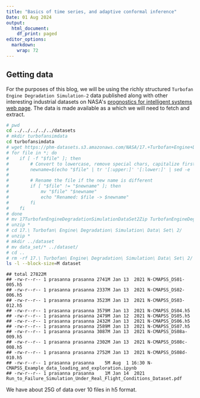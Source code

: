 ```yaml
---
title: "Basics of time series, and adaptive conformal inference"
Date: 01 Aug 2024
output:
  html_document:
    df_print: paged
editor_options: 
  markdown: 
    wrap: 72
---
```




## Getting data

For the purposes of this blog, we will be using the richly structured `Turbofan Engine Degradation Simulation-2` data published along with other interesting industrial datasets on NASA's [prognostics for intelligent systems web page](https://www.nasa.gov/intelligent-systems-division/discovery-and-systems-health/pcoe/pcoe-data-set-repository/). The data is made available as a which we will need to fetch and extract. 


``` bash
# pwd
cd ../../../../../datasets
# mkdir turbofansimdata
cd turbofansimdata
# wget https://phm-datasets.s3.amazonaws.com/NASA/17.+Turbofan+Engine+Degradation+Simulation+Data+Set+2.zip
# for file in *; do
#    if [ -f "$file" ]; then
#        # Convert to lowercase, remove special chars, capitalize first letter of each word
#        newname=$(echo "$file" | tr '[:upper:]' '[:lower:]' | sed -e 's/[^a-zA-Z0-9]/ /g' -e 's/\b\(.\)/\u\1/g' | tr -d ' ')
#
#        # Rename the file if the new name is different
#        if [ "$file" != "$newname" ]; then
#            mv "$file" "$newname"
#            echo "Renamed: $file -> $newname"
#        fi
#    fi
# done
# mv 17TurbofanEngineDegradationSimulationDataSet2Zip TurbofanEngineDegradationSimulationDataSet2.Zip
# unzip *
# cd 17.\ Turbofan\ Engine\ Degradation\ Simulation\ Data\ Set\ 2/
# unzip *
# mkdir ../dataset
# mv data_set/* ../dataset/
# cd ..
# rm -rf 17.\ Turbofan\ Engine\ Degradation\ Simulation\ Data\ Set\ 2/
ls -l --block-size=M dataset
```

```
## total 27822M
## -rw-r--r-- 1 prasanna prasanna 2741M Jan 13  2021 N-CMAPSS_DS01-005.h5
## -rw-r--r-- 1 prasanna prasanna 2337M Jan 13  2021 N-CMAPSS_DS02-006.h5
## -rw-r--r-- 1 prasanna prasanna 3523M Jan 13  2021 N-CMAPSS_DS03-012.h5
## -rw-r--r-- 1 prasanna prasanna 3579M Jan 13  2021 N-CMAPSS_DS04.h5
## -rw-r--r-- 1 prasanna prasanna 2479M Jan 12  2021 N-CMAPSS_DS05.h5
## -rw-r--r-- 1 prasanna prasanna 2432M Jan 13  2021 N-CMAPSS_DS06.h5
## -rw-r--r-- 1 prasanna prasanna 2589M Jan 13  2021 N-CMAPSS_DS07.h5
## -rw-r--r-- 1 prasanna prasanna 3087M Jan 13  2021 N-CMAPSS_DS08a-009.h5
## -rw-r--r-- 1 prasanna prasanna 2302M Jan 13  2021 N-CMAPSS_DS08c-008.h5
## -rw-r--r-- 1 prasanna prasanna 2752M Jan 13  2021 N-CMAPSS_DS08d-010.h5
## -rw-r--r-- 1 prasanna prasanna    5M Aug  1 16:30 N-CMAPSS_Example_data_loading_and_exploration.ipynb
## -rw-r--r-- 1 prasanna prasanna    1M Jan 14  2021 Run_to_Failure_Simulation_Under_Real_Flight_Conditions_Dataset.pdf
```

We have about 25G of data over 10 files in h5 format. 
